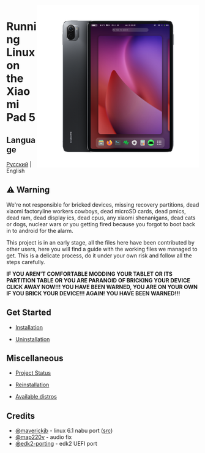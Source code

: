 <img align="right" src="./assets/nabu.png" width="425" alt="Linux Running On A Xiaomi Pad 5">


# Running Linux on the Xiaomi Pad 5
## Language
[Русский](README-RU.md) | English

## ⚠️ Warning
We're not responsible for bricked devices, missing recovery partitions, dead xiaomi factoryline workers cowboys, dead microSD cards, dead pmics, dead ram, dead display ics, dead cpus, any xiaomi shenanigans, dead cats or dogs, nuclear wars or you getting fired because you forgot to boot back in to android for the alarm.

This project is in an early stage, all the files here have been contributed by other users, here you will find a guide with the working files we managed to get. This is a delicate process, do it under your own risk and follow all the steps carefully.

**IF YOU AREN'T COMFORTABLE MODDING YOUR TABLET OR ITS PARTITION TABLE OR YOU ARE PARANOID OF BRICKING YOUR DEVICE CLICK AWAY NOW!!! YOU HAVE BEEN WARNED, YOU ARE ON YOUR OWN IF YOU BRICK YOUR DEVICE!!! AGAIN! YOU HAVE BEEN WARNED!!!**

## Get Started

- [Installation](guide/English/prepare-en.md)

- [Uninstallation](guide/English/uninstall-en.md)


## Miscellaneous

- [Project Status](guide/English/status-en.md)

- [Reinstallation](guide/English/reinstall-en.md)

- [Available distros](guide/English/distros-en.md)


## Credits

- [@maverickjb](https://github.com/maverickjb) - linux 6.1 nabu port ([src](https://github.com/maverickjb/linux-6.1.10))
- [@map220v](https://github.com/map220v/) - audio fix
- [@edk2-porting](https://github.com/edk2-porting) - edk2 UEFI port
